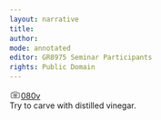 ```yaml
---
layout: narrative
title: 
author:
mode: annotated
editor: GR8975 Seminar Participants
rights: Public Domain
---
```


 <a href="http://gallica.bnf.fr/ark:/12148/btv1b10500001g/f166.image"><img src="../assets/photo-icon.png" alt="folio images" style="display:inline-block; margin-bottom:-3px;">080v</a><br/> 
 Try to carve with distilled vinegar. 
 